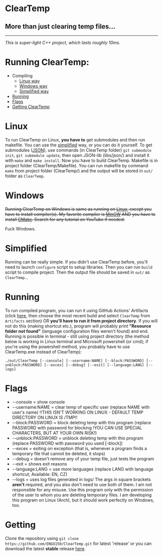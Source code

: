 # ClearTemp
More than just clearing temp files...
-
---

*This is super-light C++ project, which lasts roughly 10ms.*

# Running ClearTemp:
- Compiling
	- [Linux way](#Linux)
	- [Windows way](#Windows)
	- [Simplified way](#Simplified)
- [Running](#Running)
- [Flags](#Flags)
- [Getting ClearTemp](#Getting)

# Linux
To run ClearTemp on Linux, **you have to** get submodules and then run makefile. You can use the [simplified](#Simplified) way, or you can do it yourself. To get submodules ([JSON](https://github.com/nlohmann/json)), use commands (in ClearTemp folder) `git submodule init`, `git submodule update`, then open JSON-lib (libs/json/) and install it with `make` and `make install`. Now you have to build ClearTemp. Makefile is in project folder (ClearTemp/Makefile). You can run makefile by command `make` from project folder (ClearTemp/) and the output will be stored in `out/` folder as `ClearTemp`.

# Windows
~~Running ClearTemp on Windows is same as running on [Linux](#Linux), except you have to install compiler(s). My favorite compiler is [MinGW](https://sourceforge.net/projects/mingw/) AND you have to install [CMake](https://cmake.org/). Search for any tutorial on YouTube if needed.~~

Fuck Windows.

# Simplified
Running can be really simple. If you didn't use ClearTemp before, you'll need to launch `configure` script to setup libraries. Then you can run `build` script to compile project. Then the output file should be saved in `out/` as `ClearTemp`...

# Running
To run compiled program, you can run it using GitHub Actions' Artifacts (click [here](https://github.com/ENGO150/ClearTemp/actions), then choose the most recent build and select `ClearTemp` from `Artifacts` section) OR **you'll have to run it from project directory**. If you will not do this (making shortcut etc.), program will probably print **"Resource folder not found"** (language configuration files weren't found) and end. Running is possible in terminal - still using project directory (the method below is working in Linux terminal and Microsoft powershell (or cmd); if you're using the powershell method, you probably have to use ClearTemp.exe instead of ClearTemp):

`./out/ClearTemp [--console] [--username:NAME] [--block:PASSWORD] [--unblock:PASSWORD] [--excex] [--debug] [--exit] [--language:LANG] [--logs]`

# Flags
- --console = show console
- --username:NAME = clear temp of specific user (replace NAME with user's name) !!THIS ISN'T WORKING ON LINUX - DEFAULT TEMP DIRECTORY ON LINUX IS /TMP!!
- --block:PASSWORD = block deleting temp with this program (replace PASSWORD with password for blocking !YOU CAN USE SPECIAL CHARACTERS, BUT AT YOUR OWN RISK!)
- --unblock:PASSWORD = unblock deleting temp with this program (replace PASSWORD with password you used [-block])
- --excex = exiting on exception (that is, whenever a program finds a temporary file that cannot be deleted, it stops)
- --debug = doesn't remove any of your temp file, just tests the program
- --exit = shows exit reasons
- --language:LANG = use more languages (replace LANG with language shortcut; Available: EN, CZ)
- --logs = uses log files generated in logs/
The args in square brackets **aren't** required, and you also don't need to use both of them. I am not responsible for any misuse. Use this program only with the permission of the user to whom you are deleting temporary files. I am developing this program on Linux (Arch), but it should work perfectly on Windows, too.

# Getting
Clone the repository using `git clone https://github.com/ENGO150/ClearTemp.git` for latest 'release' or you can download the latest **stable** release [here](https://github.com/ENGO150/ClearTemp/releases/latest).